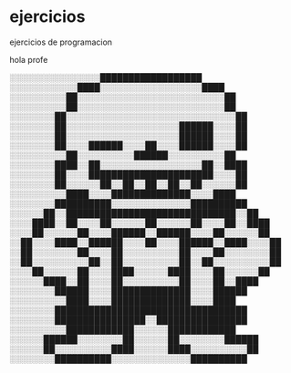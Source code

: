 # ejercicios
ejercicios de programacion

hola profe 



░░░░░░░░░░░░░░░░██████████████████                    
░░░░░░░░░░░░████░░░░░░░░░░░░░░░░░░████                                          
░░░░░░░░░░██░░░░░░░░░░░░░░░░░░░░░░░░░░██        
░░░░░░░░░░██░░░░░░░░░░░░░░░░░░░░░░░░░░██        
░░░░░░░░██░░░░░░░░░░░░░░░░░░░░░░░░░░░░░░██        
░░░░░░░░██░░░░░░░░░░░░░░░░░░░░██████░░░░██            
░░░░░░░░██░░░░░░░░░░░░░░░░░░░░██████░░░░██            
░░░░░░░░██░░░░██████░░░░██░░░░██████░░░░██                
░░░░░░░░░░██░░░░░░░░░░██████░░░░░░░░░░██                            
░░░░░░░░████░░██░░░░░░░░░░░░░░░░░░██░░████                          
░░░░░░░░██░░░░██████████████████████░░░░██                        
░░░░░░░░██░░░░░░██░░██░░██░░██░░██░░░░░░██                        
░░░░░░░░░░████░░░░██████████████░░░░████                                      
░░░░░░░░██████████░░░░░░░░░░░░░░██████████                                  
░░░░░░██░░██████████████████████████████░░██                              
░░░░████░░██░░░░██░░░░░░██░░░░░░██░░░░██░░████                              
░░░░██░░░░░░██░░░░██████░░██████░░░░██░░░░░░██                        
░░██░░░░████░░██████░░░░██░░░░██████░░████░░░░██                                
░░██░░░░░░░░██░░░░██░░░░░░░░░░██░░░░██░░░░░░░░██                            
░░██░░░░░░░░░░██░░██░░░░░░░░░░██░░██░░░░░░░░░░██                                
░░░░██░░░░░░██░░░░████░░░░░░████░░░░██░░░░░░██                            
░░░░░░████░░██░░░░██░░░░░░░░░░██░░░░██░░████                              
░░░░░░░░██████░░░░██████████████░░░░██████                            
░░░░░░░░░░████░░░░██████████████░░░░████                        
░░░░░░░░██████████████████████████████████                        
░░░░░░░░████████████████░░████████████████                              
░░░░░░░░░░████████████░░░░░░████████████                            
░░░░░░██████░░░░░░░░██░░░░░░██░░░░░░░░██████                          
░░░░░░██░░░░░░░░░░████░░░░░░████░░░░░░░░░░██                      
░░░░░░░░██████████░░░░░░░░░░░░░░██████████                            
                                                  
